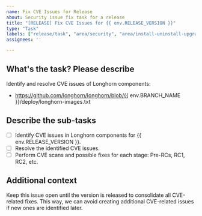 ```yaml
---
name: Fix CVE Issues for Release
about: Security issue fix task for a release
title: "[RELEASE] Fix CVE Issues for {{ env.RELEASE_VERSION }}"
type: "Task"
labels: ["release/task", "area/security", "area/install-uninstall-upgrade"]
assignees: ''

---
```


## What's the task? Please describe

Identify and resolve CVE issues of Longhorn components:
- https://github.com/longhorn/longhorn/blob/{{ env.BRANCH_NAME }}/deploy/longhorn-images.txt

## Describe the sub-tasks

- [ ] Identify CVE issues in Longhorn components for {{ env.RELEASE_VERSION }}.
- [ ] Resolve the identified CVE issues.
- [ ] Perform CVE scans and possible fixes for each stage: Pre-RCs, RC1, RC2, etc.

## Additional context

Keep this issue open until the version is released to consolidate all CVE-related fixes. This way, we can avoid creating additional CVE-related issues if new ones are identified later.
